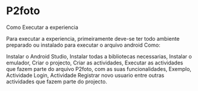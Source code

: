 # P2foto

Como Executar a experiencia

Para executar a experiencia, primeiramente deve-se ter todo ambiente preparado ou instalado para executar o arquivo android
Como:

Instalar o Android Studio,
Instalar todas a bibliotecas necessarias,
Instalar o emulador, 
Criar o projecto,
Criar as actividades,
Executar as actividades que fazem parte do arquivo P2foto, com as suas funcionalidades,
Exemplo, 
Actividade Login,
Actividade Registrar novo usuario entre outras actividades que fazem parte do projecto.

